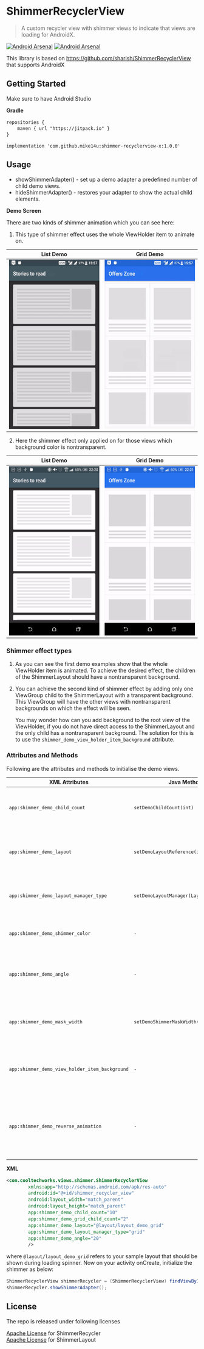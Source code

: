 # ShimmerRecyclerView

> A custom recycler view with shimmer views to indicate that views are loading for AndroidX.

[![Android Arsenal](https://img.shields.io/badge/Twitter-mike14u-blue.svg?style=popout-square)](https://www.twitter.com/mike14u)
[![Android Arsenal](https://img.shields.io/badge/Github-mike14u-ff69b4.svg?style=popout-square)](https://github.com/mike14u)

This library is based on https://github.com/sharish/ShimmerRecyclerView that supports AndroidX

## Getting Started

Make sure to have Android Studio

**Gradle**

```
repositories {
    maven { url "https://jitpack.io" }
}
```

```
implementation 'com.github.mike14u:shimmer-recyclerview-x:1.0.0'
```

## Usage

* showShimmerAdapter() - set up a demo adapter a predefined number of child demo views.
* hideShimmerAdapter() - restores your adapter to show the actual child elements.

**Demo Screen**

There are two kinds of shimmer animation which you can see here:

1. This type of shimmer effect uses the whole ViewHolder item to animate on.

|     List Demo                |        Grid Demo              | 
| ----------------------------  | ----------------------------- | 
| <img src='screenshots/list_demo.gif' height=444 width=250 /> | <img src='screenshots/grid_demo.gif' height=444 width=250 />   |

2. Here the shimmer effect only applied on for those views which background color is nontransparent.

|     List Demo                |        Grid Demo              |
| ----------------------------  | ----------------------------- |
| <img src='screenshots/second_list_demo.gif' height=444 width=250 /> | <img src='screenshots/second_grid_demo.gif' height=444 width=250 />   |


### Shimmer effect types

1. As you can see the first demo examples show that the whole ViewHolder item is animated. To achieve the desired effect, the children of the ShimmerLayout should have a nontransparent background.
2. You can achieve the second kind of shimmer effect by adding only one ViewGroup child to the ShimmerLayout with a transparent background. This ViewGroup will have the other views with nontransparent backgrounds on which the effect will be seen.

   You may wonder how can you add background to the root view of the ViewHolder, if you do not have direct access to the ShimmerLayout and the only child has a nontransparent background. The solution for this is to use the `shimmer_demo_view_holder_item_background` attribute.

### Attributes and Methods

Following are the attributes and methods to initialise the demo views.

| XML Attributes | Java Methods | Explanation |
| -------------  | ------------ | ----------- | 
|```app:shimmer_demo_child_count``` | ```setDemoChildCount(int)``` | Integer value that sets the number of demo views should be present in shimmer adapter. |
|```app:shimmer_demo_layout``` | ```setDemoLayoutReference(int)``` | Layout reference to your demo view. Define your my_demo_view.xml and refer the layout reference here. |
|```app:shimmer_demo_layout_manager_type``` | ```setDemoLayoutManager(LayoutManagerType)``` | Layout manager of demo view. Can be one among linear_vertical or linear_horizontal or grid. |
|```app:shimmer_demo_shimmer_color``` | ``` - ``` | Color reference or value. It can be used to change the color of the shimmer line. |
|```app:shimmer_demo_angle``` | ``` - ``` | Integer value between 0 and 30 which can modify the angle of the shimmer line. The default value is zero. |
|```app:shimmer_demo_mask_width``` | ``` setDemoShimmerMaskWidth(float) ``` | Float value between 0 and 1 which can modify the width of the shimmer line. The default value is 0.5. |
|```app:shimmer_demo_view_holder_item_background``` | ``` - ``` | Color or an xml drawable for the ViewHolder background if you want to achieve the second type of shimmer effect. |
|```app:shimmer_demo_reverse_animation``` | ``` - ``` | Defines whether the animation should be reversed. If it is true, then the animation starts from the right side of the View. Default value is false. |

**XML**

```xml
<com.cooltechworks.views.shimmer.ShimmerRecyclerView
        xmlns:app="http://schemas.android.com/apk/res-auto"
        android:id="@+id/shimmer_recycler_view"
        android:layout_width="match_parent"
        android:layout_height="match_parent"
        app:shimmer_demo_child_count="10"
        app:shimmer_demo_grid_child_count="2"
        app:shimmer_demo_layout="@layout/layout_demo_grid"
        app:shimmer_demo_layout_manager_type="grid"
        app:shimmer_demo_angle="20"
        />

```
where ```@layout/layout_demo_grid``` refers to your sample layout that should be shown during loading spinner. Now on your activity onCreate, initialize the shimmer as below:

```java
ShimmerRecyclerView shimmerRecycler = (ShimmerRecyclerView) findViewById(R.id.shimmer_recycler_view);
shimmerRecycler.showShimmerAdapter();
```

## License

The repo is released under following licenses

<a href="LICENSE.md">Apache License</a> for ShimmerRecycler<br>
<a href="https://github.com/team-supercharge/ShimmerLayout/blob/master/LICENSE.md">Apache License</a> for ShimmerLayout
